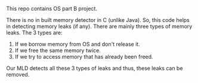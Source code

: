 This repo contains OS part B project.

There is no in built memory detector in C (unlike Java). So, this code helps in detecting memory leaks (if any). There are mainly three types of memory leaks. 
The 3 types are:
1) If we borrow memory from OS and don't release it.
2) If we free the same memory twice.
3) If we try to access memory that has already been freed.

Our MLD detects all these 3 types of leaks and thus, these leaks can be removed. 
